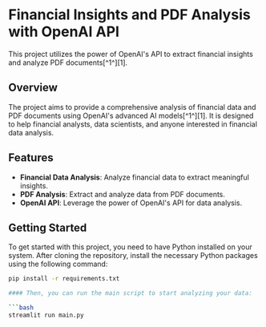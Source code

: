 # Financial Insights and PDF Analysis with OpenAI API

This project utilizes the power of OpenAI's API to extract financial insights and analyze PDF documents[^1^][1].

## Overview

The project aims to provide a comprehensive analysis of financial data and PDF documents using OpenAI's advanced AI models[^1^][1]. It is designed to help financial analysts, data scientists, and anyone interested in financial data analysis.

## Features

- **Financial Data Analysis**: Analyze financial data to extract meaningful insights.
- **PDF Analysis**: Extract and analyze data from PDF documents.
- **OpenAI API**: Leverage the power of OpenAI's API for data analysis.

## Getting Started

To get started with this project, you need to have Python installed on your system. After cloning the repository, install the necessary Python packages using the following command:

```bash
pip install -r requirements.txt

#### Then, you can run the main script to start analyzing your data:

```bash
streamlit run main.py


